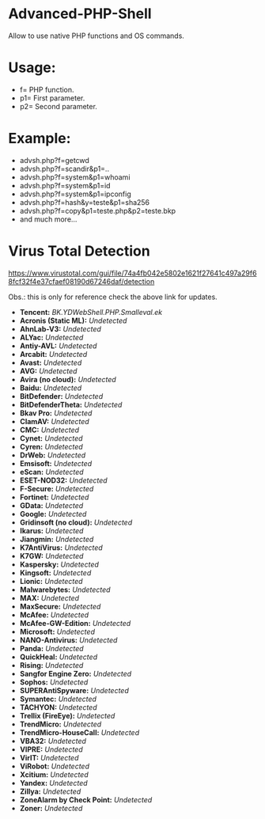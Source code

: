 # Advanced-PHP-Shell
Allow to use native PHP functions and OS commands.


# Usage:

* f=  PHP function.
* p1= First parameter.
* p2= Second parameter.

# Example:
* advsh.php?f=getcwd
* advsh.php?f=scandir&p1=..
* advsh.php?f=system&p1=whoami
* advsh.php?f=system&p1=id
* advsh.php?f=system&p1=ipconfig
* advsh.php?f=hash&y=teste&p1=sha256
* advsh.php?f=copy&p1=teste.php&p2=teste.bkp
* and much more...


# Virus Total Detection
https://www.virustotal.com/gui/file/74a4fb042e5802e1621f27641c497a29f68fcf32f4e37cfaef08190d67246daf/detection

Obs.: this is only for reference check the above link for updates.

* **Tencent:** *BK.YDWebShell.PHP.Smalleval.ek*
* **Acronis (Static ML):** *Undetected*
* **AhnLab-V3:** *Undetected*
* **ALYac:** *Undetected*
* **Antiy-AVL:** *Undetected*
* **Arcabit:** *Undetected*
* **Avast:** *Undetected*
* **AVG:** *Undetected*
* **Avira (no cloud):** *Undetected*
* **Baidu:** *Undetected*
* **BitDefender:** *Undetected*
* **BitDefenderTheta:** *Undetected*
* **Bkav Pro:** *Undetected*
* **ClamAV:** *Undetected*
* **CMC:** *Undetected*
* **Cynet:** *Undetected*
* **Cyren:** *Undetected*
* **DrWeb:** *Undetected*
* **Emsisoft:** *Undetected*
* **eScan:** *Undetected*
* **ESET-NOD32:** *Undetected*
* **F-Secure:** *Undetected*
* **Fortinet:** *Undetected*
* **GData:** *Undetected*
* **Google:** *Undetected*
* **Gridinsoft (no cloud):** *Undetected*
* **Ikarus:** *Undetected*
* **Jiangmin:** *Undetected*
* **K7AntiVirus:** *Undetected*
* **K7GW:** *Undetected*
* **Kaspersky:** *Undetected*
* **Kingsoft:** *Undetected*
* **Lionic:** *Undetected*
* **Malwarebytes:** *Undetected*
* **MAX:** *Undetected*
* **MaxSecure:** *Undetected*
* **McAfee:** *Undetected*
* **McAfee-GW-Edition:** *Undetected*
* **Microsoft:** *Undetected*
* **NANO-Antivirus:** *Undetected*
* **Panda:** *Undetected*
* **QuickHeal:** *Undetected*
* **Rising:** *Undetected*
* **Sangfor Engine Zero:** *Undetected*
* **Sophos:** *Undetected*
* **SUPERAntiSpyware:** *Undetected*
* **Symantec:** *Undetected*
* **TACHYON:** *Undetected*
* **Trellix (FireEye):** *Undetected*
* **TrendMicro:** *Undetected*
* **TrendMicro-HouseCall:** *Undetected*
* **VBA32:** *Undetected*
* **VIPRE:** *Undetected*
* **VirIT:** *Undetected*
* **ViRobot:** *Undetected*
* **Xcitium:** *Undetected*
* **Yandex:** *Undetected*
* **Zillya:** *Undetected*
* **ZoneAlarm by Check Point:** *Undetected*
* **Zoner:** *Undetected*
